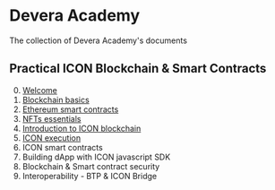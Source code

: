 # Devera Academy
The collection of Devera Academy's documents

## Practical ICON Blockchain & Smart Contracts

0. [Welcome](https://docs.google.com/presentation/d/1wNIA3e1-EozEGo74EFN7x2vMjsNNVmBLDIr3XDghajE)
1. [Blockchain basics](https://docs.google.com/presentation/d/1QDU2wic8TpyoK9pkJlHheZosWyy-Et-AaHQ511NIMDg)
2. [Ethereum smart contracts](https://docs.google.com/presentation/d/1c_ghAk4ESWRn1DFvuPtvujYgABO8fjBalkdA5hDgYQY)
3. [NFTs essentials](https://docs.google.com/presentation/d/1UY1SAm6G5Bco3kP5mac8swq1P245NvPMqZKzIGvakds)
4. [Introduction to ICON blockchain](https://docs.google.com/presentation/d/1ztZpzIBVTwP9TZvMbDEFWHkoOn9CzyoqDOflNLrROJs)
5. [ICON execution](https://docs.google.com/presentation/d/1ABGUxmVlt6mnCd0MBdS0PnvtLn2wZ27mnPZtDv4F0rc/edit#slide=id.g150cb441be0_0_0)
6. ICON smart contracts
7. Building dApp with ICON javascript SDK
8. Blockchain & Smart contract security
9. Interoperability -  BTP & ICON Bridge